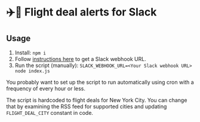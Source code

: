 # ✈️🔔 Flight deal alerts for Slack

## Usage

1. Install: `npm i`
2. Follow [instructions here](https://api.slack.com/messaging/webhooks) to get a Slack webhook URL.
2. Run the script (manually): `SLACK_WEBHOOK_URL=<Your Slack webhook URL> node index.js`

You probably want to set up the script to run automatically using cron with a frequency of every hour or less. 

The script is hardcoded to flight deals for New York City. You can change that by examining the RSS feed for supported cities and updating `FLIGHT_DEAL_CITY` constant in code.
